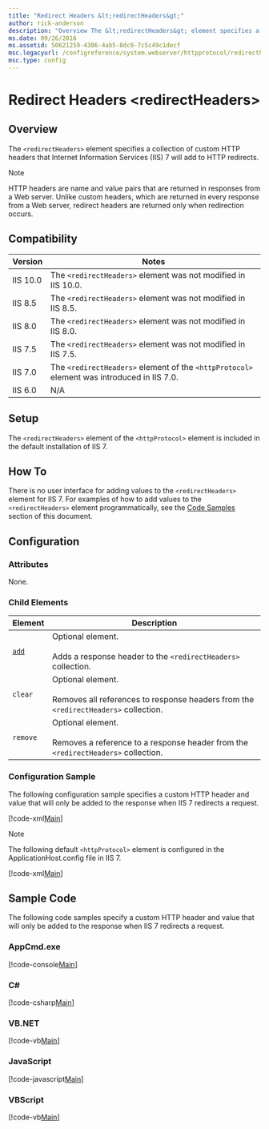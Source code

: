```yaml
---
title: "Redirect Headers &lt;redirectHeaders&gt;"
author: rick-anderson
description: "Overview The &lt;redirectHeaders&gt; element specifies a collection of custom HTTP headers that Internet Information Services (IIS) 7 will add to HTTP redire..."
ms.date: 09/26/2016
ms.assetid: 50621259-4306-4ab5-8dc8-7c5c49c1decf
msc.legacyurl: /configreference/system.webserver/httpprotocol/redirectheaders
msc.type: config
---
```

# Redirect Headers &lt;redirectHeaders&gt;

<a id="001"></a>
## Overview

The `<redirectHeaders>` element specifies a collection of custom HTTP headers that Internet Information Services (IIS) 7 will add to HTTP redirects.

> [!NOTE]
> HTTP headers are name and value pairs that are returned in responses from a Web server. Unlike custom headers, which are returned in every response from a Web server, redirect headers are returned only when redirection occurs.

<a id="002"></a>
## Compatibility

| Version | Notes |
| --- | --- |
| IIS 10.0 | The `<redirectHeaders>` element was not modified in IIS 10.0. |
| IIS 8.5 | The `<redirectHeaders>` element was not modified in IIS 8.5. |
| IIS 8.0 | The `<redirectHeaders>` element was not modified in IIS 8.0. |
| IIS 7.5 | The `<redirectHeaders>` element was not modified in IIS 7.5. |
| IIS 7.0 | The `<redirectHeaders>` element of the `<httpProtocol>` element was introduced in IIS 7.0. |
| IIS 6.0 | N/A |

<a id="003"></a>
## Setup

The `<redirectHeaders>` element of the `<httpProtocol>` element is included in the default installation of IIS 7.

<a id="004"></a>
## How To

There is no user interface for adding values to the `<redirectHeaders>` element for IIS 7. For examples of how to add values to the `<redirectHeaders>` element programmatically, see the [Code Samples](#006) section of this document.

<a id="005"></a>
## Configuration

### Attributes

None.

### Child Elements

| Element | Description |
| --- | --- |
| [`add`](add.md) | Optional element. <br><br>Adds a response header to the `<redirectHeaders>` collection. |
| `clear` | Optional element. <br><br>Removes all references to response headers from the `<redirectHeaders>` collection. |
| `remove` | Optional element. <br><br>Removes a reference to a response header from the `<redirectHeaders>` collection. |

### Configuration Sample

The following configuration sample specifies a custom HTTP header and value that will only be added to the response when IIS 7 redirects a request.

[!code-xml[Main](index/samples/sample1.xml)]

> [!NOTE]
> The following default `<httpProtocol>` element is configured in the ApplicationHost.config file in IIS 7.

[!code-xml[Main](index/samples/sample2.xml)]

<a id="006"></a>
## Sample Code

The following code samples specify a custom HTTP header and value that will only be added to the response when IIS 7 redirects a request.

### AppCmd.exe

[!code-console[Main](index/samples/sample3.cmd)]

### C\#

[!code-csharp[Main](index/samples/sample4.cs)]

### VB.NET

[!code-vb[Main](index/samples/sample5.vb)]

### JavaScript

[!code-javascript[Main](index/samples/sample6.js)]

### VBScript

[!code-vb[Main](index/samples/sample7.vb)]

